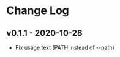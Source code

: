 Change Log
========================================

v0.1.1 - 2020-10-28
----------------------------------------

- Fix usage text (PATH instead of --path)


